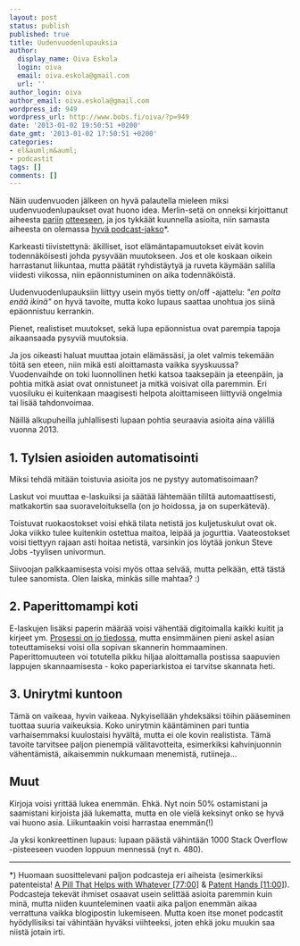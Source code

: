 ```yaml
---
layout: post
status: publish
published: true
title: Uudenvuodenlupauksia
author:
  display_name: Oiva Eskola
  login: oiva
  email: oiva.eskola@gmail.com
  url: ''
author_login: oiva
author_email: oiva.eskola@gmail.com
wordpress_id: 949
wordpress_url: http://www.bobs.fi/oiva/?p=949
date: '2013-01-02 19:50:51 +0200'
date_gmt: '2013-01-02 17:50:51 +0200'
categories:
- el&auml;m&auml;
- podcastit
tags: []
comments: []
---
```

<p>N&auml;in uudenvuoden j&auml;lkeen on hyv&auml; palautella mieleen miksi uudenvuodenlupaukset ovat huono idea. Merlin-set&auml; on onneksi kirjoittanut aiheesta <a href="http://www.43folders.com/2006/01/30/fresh-modest-wrapup">pariin</a> <a href="http://www.43folders.com/2011/01/07/first-pancake">otteeseen</a>, ja jos tykk&auml;&auml;t kuunnella asioita, niin samasta aiheesta on olemassa <a href="http://5by5.tv/b2w/47">hyv&auml; podcast-jakso</a>*.</p>
<p>Karkeasti tiivistettyn&auml;: &auml;killiset, isot el&auml;m&auml;ntapamuutokset eiv&auml;t kovin todenn&auml;k&ouml;isesti johda pysyv&auml;&auml;n muutokseen. Jos et ole koskaan oikein harrastanut liikuntaa, mutta p&auml;&auml;t&auml;t ryhdist&auml;yty&auml; ja ruveta k&auml;ym&auml;&auml;n salilla viidesti viikossa, niin ep&auml;onnistuminen on aika todenn&auml;k&ouml;ist&auml;.</p>
<p>Uudenvuodenlupauksiin liittyy usein my&ouml;s tietty on/off -ajattelu: <em>"en polta en&auml;&auml; ikin&auml;"</em> on hyv&auml; tavoite, mutta koko lupaus saattaa unohtua jos siin&auml; ep&auml;onnistuu kerrankin.</p>
<p>Pienet, realistiset muutokset, sek&auml; lupa ep&auml;onnistua ovat parempia tapoja aikaansaada pysyvi&auml; muutoksia.</p>
<p>Ja jos oikeasti haluat muuttaa jotain el&auml;m&auml;ss&auml;si, ja olet valmis tekem&auml;&auml;n t&ouml;it&auml; sen eteen, niin mik&auml; esti aloittamasta vaikka syyskuussa? Vuodenvaihde on toki luonnollinen hetki katsoa taaksep&auml;in ja eteenp&auml;in, ja pohtia mitk&auml; asiat ovat onnistuneet ja mitk&auml; voisivat olla paremmin. Eri vuosiluku ei kuitenkaan maagisesti helpota aloittamiseen liittyvi&auml; ongelmia tai lis&auml;&auml; tahdonvoimaa.</p>
<p>N&auml;ill&auml; alkupuheilla juhlallisesti lupaan pohtia seuraavia asioita aina v&auml;lill&auml; vuonna 2013.</p>
<h2>1. Tylsien asioiden automatisointi</h2>
<p>Miksi tehd&auml; mit&auml;&auml;n toistuvia asioita jos ne pystyy automatisoimaan?</p>
<p>Laskut voi muuttaa e-laskuiksi ja s&auml;&auml;t&auml;&auml; l&auml;htem&auml;&auml;n tililt&auml; automaattisesti, matkakortin saa suoraveloituksella (on jo hoidossa, ja on superk&auml;tev&auml;).</p>
<p>Toistuvat ruokaostokset voisi ehk&auml; tilata netist&auml; jos kuljetuskulut ovat ok. Joka viikko tulee kuitenkin ostettua maitoa, leip&auml;&auml; ja jogurttia. Vaateostokset voisi tiettyyn rajaan asti hoitaa netist&auml;, varsinkin jos l&ouml;yt&auml;&auml; jonkun Steve Jobs -tyylisen univormun.</p>
<p>Siivoojan palkkaamisesta voisi my&ouml;s ottaa selv&auml;&auml;, mutta pelk&auml;&auml;n, ett&auml; t&auml;st&auml; tulee sanomista. Olen laiska, mink&auml;s sille mahtaa? :)</p>
<h2>2. Paperittomampi koti</h2>
<p>E-laskujen lis&auml;ksi paperin m&auml;&auml;r&auml;&auml; voisi v&auml;hent&auml;&auml; digitoimalla kaikki kuitit ja kirjeet ym. <a title="Paperiton koti" href="http://www.bobs.fi/oiva/2011/05/28/paperiton-koti/">Prosessi on jo tiedossa</a>, mutta ensimm&auml;inen pieni askel asian toteuttamiseksi voisi olla sopivan skannerin hommaaminen. Paperittomuuteen voi totutella pikku hiljaa aloittamalla postissa saapuvien lappujen skannaamisesta - koko paperiarkistoa ei tarvitse skannata heti.</p>
<h2>3. Unirytmi kuntoon</h2>
<p>T&auml;m&auml; on vaikeaa, hyvin vaikeaa. Nykyisell&auml;&auml;n yhdeks&auml;ksi t&ouml;ihin p&auml;&auml;seminen tuottaa suuria vaikeuksia. Koko unirytmin k&auml;&auml;nt&auml;minen pari tuntia varhaisemmaksi kuulostaisi hyv&auml;lt&auml;, mutta ei ole kovin realistista. T&auml;m&auml; tavoite tarvitsee paljon pienempi&auml; v&auml;litavotteita, esimerkiksi kahvinjuonnin v&auml;hent&auml;mist&auml;, aikaisemmin nukkumaan menemist&auml;, rutiineja...</p>
<h2>Muut</h2>
<p>Kirjoja voisi yritt&auml;&auml; lukea enemm&auml;n. Ehk&auml;. Nyt noin 50% ostamistani ja saamistani kirjoista j&auml;&auml; lukematta, mutta en ole viel&auml; keksinyt onko se hyv&auml; vai huono asia. Liikuntaakin voisi harrastaa enemm&auml;n(!)</p>
<p>Ja yksi konkreettinen lupaus: lupaan p&auml;&auml;st&auml; v&auml;hint&auml;&auml;n 1000 Stack Overflow -pisteeseen vuoden loppuun menness&auml; (nyt n. 480).</p>
<hr />
<p>*) Huomaan suosittelevani paljon podcasteja eri aiheista (esimerkiksi patenteista! <a href="http://5by5.tv/hypercritical/67">A Pill That Helps with Whatever [77:00]</a>&nbsp;&amp;&nbsp;<a href="http://5by5.tv/hypercritical/68">Patent Hands [11:00]</a>). Podcasteja tekev&auml;t ihmiset osaavat usein selitt&auml;&auml; asioita paremmin kuin min&auml;, mutta niiden kuunteleminen vaatii aika paljon enemm&auml;n aikaa verrattuna vaikka blogipostin lukemiseen. Mutta koen itse monet podcastit hy&ouml;dyllisiksi tai v&auml;hint&auml;&auml;n hyv&auml;ksi viihteeksi, joten ehk&auml; joku muukin saa niist&auml; jotain irti.</p>
